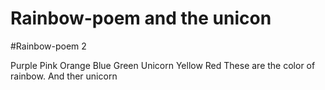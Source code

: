 # Rainbow-poem and the unicon

#Rainbow-poem 2

Purple
Pink 
Orange
Blue
Green 
Unicorn
Yellow
Red
These are the color of rainbow.
And ther unicorn


